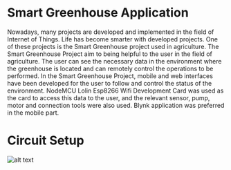 # Smart Greenhouse Application
Nowadays, many projects are developed and implemented in the field of Internet of Things. Life has become smarter with developed projects. One of these projects is the Smart Greenhouse project used in agriculture. The Smart Greenhouse Project aim to being helpful to the user in the field of agriculture. The user can see the necessary data in the environment where the greenhouse is located and can remotely control the operations to be performed. In the Smart Greenhouse Project, mobile and web interfaces have been developed for the user to follow and control the status of the environment. NodeMCU Lolin Esp8266 Wifi Development Card was used as the card to access this data to the user, and the relevant sensor, pump, motor and connection tools were also used. Blynk application was preferred in the mobile part.

# Circuit Setup

![alt text](C:\Kullanıcılar\HARUN\Masaüstü\circuitSetup.png)
